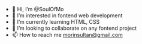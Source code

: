 - 👋 Hi, I’m @SoulOfMo
- 👀 I’m interested in fontend web development
- 🌱 I’m currently learning HTML, CSS
- 💞️ I’m looking to collaborate on any fontend project
- 📫 How to reach me morinsultan@gmail.com

<!---
SoulOfMo/SoulOfMo is a ✨ special ✨ repository because its `README.md` (this file) appears on your GitHub profile.
You can click the Preview link to take a look at your changes.
--->
